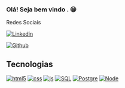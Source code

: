 ### Olá! Seja bem vindo . 😁

Redes Sociais

[![Linkedin](https://img.shields.io/badge/LinkedIn-0077B5?style=for-the-badge&logo=linkedin&logoColor=white)](https://www.linkedin.com/in/lucas-ximenes-338430237/)

[![Github](https://img.shields.io/badge/GitHub-100000?style=for-the-badge&logo=github&logoColor=white)](<(https://www.linkedin.com/in/lucas-ximenes-338430237/)>)

## Tecnologias

[![html5](https://img.shields.io/badge/HTML5-E34F26?style=for-the-badge&logo=html5&logoColor=white)](<(https://www.linkedin.com/in/lucas-ximenes-338430237/)>)
[![css](https://img.shields.io/badge/CSS3-1572B6?style=for-the-badge&logo=css3&logoColor=white)](<(https://www.linkedin.com/in/lucas-ximenes-338430237/)>)
[![js](https://img.shields.io/badge/JavaScript-F7DF1E?style=for-the-badge&logo=javascript&logoColor=black)](<(https://www.linkedin.com/in/lucas-ximenes-338430237/)>)
[![SQL](https://img.shields.io/badge/Microsoft_SQL_Server-CC2927?style=for-the-badge&logo=microsoft-sql-server&logoColor=white)](<(https://www.linkedin.com/in/lucas-ximenes-338430237/)>)
[![Postgre](https://img.shields.io/badge/PostgreSQL-316192?style=for-the-badge&logo=postgresql&logoColor=white)](<(https://www.linkedin.com/in/lucas-ximenes-338430237/)>)
[![Node](https://img.shields.io/badge/Node.js-43853D?style=for-the-badge&logo=node.js&logoColor=white)](<(https://www.linkedin.com/in/lucas-ximenes-338430237/)>)
